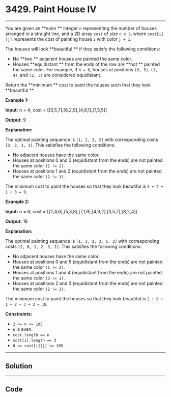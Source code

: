 # 3429. Paint House IV

---

You are given an **even ** integer `n` representing the number of houses arranged in a straight line, and a 2D array `cost` of size `n x 3`, where `cost[i][j]` represents the cost of painting house `i` with color `j + 1`.

The houses will look **beautiful ** if they satisfy the following conditions:

  * No **two ** adjacent houses are painted the same color.
  * Houses **equidistant ** from the ends of the row are **not ** painted the same color. For example, if `n = 6`, houses at positions `(0, 5)`, `(1, 4)`, and `(2, 3)` are considered equidistant.



Return the **minimum ** cost to paint the houses such that they look **beautiful **.

 

**Example 1:**

**Input:** n = 4, cost = [[3,5,7],[6,2,9],[4,8,1],[7,3,5]]

**Output:** 9

**Explanation:**

The optimal painting sequence is `[1, 2, 3, 2]` with corresponding costs `[3, 2, 1, 3]`. This satisfies the following conditions:

  * No adjacent houses have the same color.
  * Houses at positions 0 and 3 (equidistant from the ends) are not painted the same color `(1 != 2)`.
  * Houses at positions 1 and 2 (equidistant from the ends) are not painted the same color `(2 != 3)`.



The minimum cost to paint the houses so that they look beautiful is `3 + 2 + 1 + 3 = 9`.

**Example 2:**

**Input:** n = 6, cost = [[2,4,6],[5,3,8],[7,1,9],[4,6,2],[3,5,7],[8,2,4]]

**Output:** 18

**Explanation:**

The optimal painting sequence is `[1, 3, 2, 3, 1, 2]` with corresponding costs `[2, 8, 1, 2, 3, 2]`. This satisfies the following conditions:

  * No adjacent houses have the same color.
  * Houses at positions 0 and 5 (equidistant from the ends) are not painted the same color `(1 != 2)`.
  * Houses at positions 1 and 4 (equidistant from the ends) are not painted the same color `(3 != 1)`.
  * Houses at positions 2 and 3 (equidistant from the ends) are not painted the same color `(2 != 3)`.



The minimum cost to paint the houses so that they look beautiful is `2 + 8 + 1 + 2 + 3 + 2 = 18`.

 

**Constraints:**

  * `2 <= n <= 105`
  * `n` is even.
  * `cost.length == n`
  * `cost[i].length == 3`
  * `0 <= cost[i][j] <= 105`

---

## Solution



---

## Code
```python


```